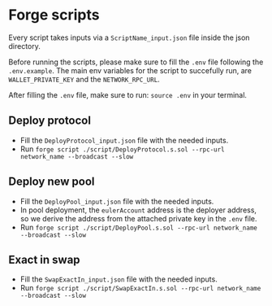 # Forge scripts

Every script takes inputs via a `ScriptName_input.json` file inside the json directory.

Before running the scripts, please make sure to fill the `.env` file following the `.env.example`. The main env variables for the script to succefully run, are `WALLET_PRIVATE_KEY` and the `NETWORK_RPC_URL`.

After filling the `.env` file, make sure to run: `source .env` in your terminal.

## Deploy protocol

- Fill the `DeployProtocol_input.json` file with the needed inputs.
- Run `forge script ./script/DeployProtocol.s.sol --rpc-url network_name --broadcast --slow`

## Deploy new pool

- Fill the `DeployPool_input.json` file with the needed inputs.
- In pool deployment, the `eulerAccount` address is the deployer address, so we derive the address from the attached private key in the `.env` file.
- Run `forge script ./script/DeployPool.s.sol --rpc-url network_name --broadcast --slow`

## Exact in swap

- Fill the `SwapExactIn_input.json` file with the needed inputs.
- Run `forge script ./script/SwapExactIn.s.sol --rpc-url network_name --broadcast --slow`


